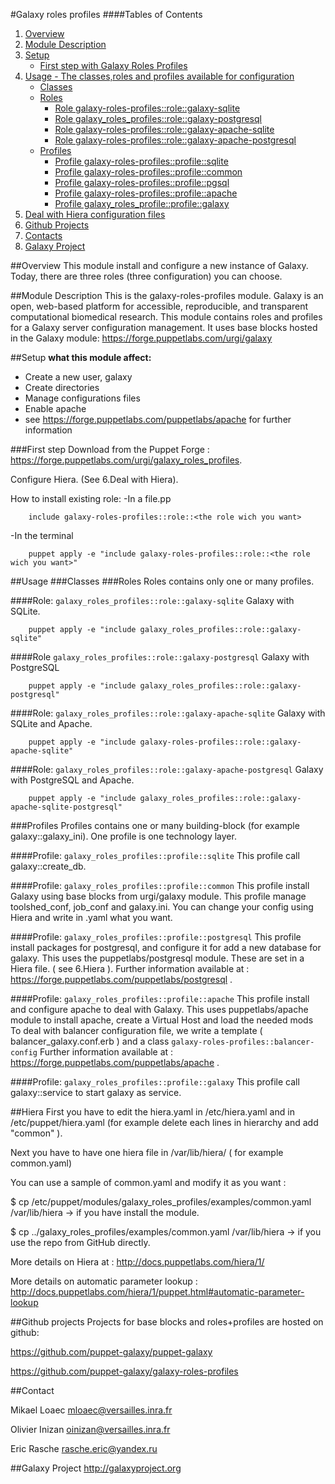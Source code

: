 #Galaxy roles profiles
####Tables of Contents
1. [Overview](#overview)
2. [Module Description](#module-description)
3. [Setup](#setup)
    * [First step with Galaxy Roles Profiles](#first-step)
4. [Usage - The classes,roles and profiles available for configuration ](#usage)
    * [Classes](#classes)
    * [Roles](#roles)
        * [Role galaxy-roles-profiles::role::galaxy-sqlite](#role-galaxy_roles_profilesrolegalaxy-sqlite)
        * [Role galaxy_roles_profiles::role::galaxy-postgresql](#role-galaxy_roles_profilesrolegalaxy-postgresql)
        * [Role galaxy-roles-profiles::role::galaxy-apache-sqlite](#role-galaxy_roles_profilesrolegalaxy-apache-sqlite)
        * [Role galaxy-roles-profiles::role::galaxy-apache-postgresql](#role-galaxy_roles_profilesrolegalaxy-apache-postgresql)
    * [Profiles](#profiles)
        * [Profile galaxy-roles-profiles::profile::sqlite](#profile-galaxy_roles_profilesprofilesqlite)
        * [Profile galaxy-roles-profiles::profile::common](#profile-galaxy_roles_profilesprofilecommon)
        * [Profile galaxy-roles-profiles::profile::pgsql](#profile-galaxy_roles_profilesprofilepgsql)
        * [Profile galaxy-roles-profiles::profile::apache](#profile-galaxy_roles_profileprofileapache)
        * [Profile galaxy_roles_profile::profile::galaxy](#profile-galaxy_roles_profileprofilegalaxy)
5. [Deal with Hiera configuration files](#hiera)
6. [Github Projects](#github-projects)
7. [Contacts](#contact)
8. [Galaxy Project](#galaxy-project)

##Overview
This module install and configure a new instance of Galaxy. Today, there are three roles (three configuration) you can choose.

##Module Description
This is the galaxy-roles-profiles module. Galaxy is an open, web-based platform for accessible, reproducible, and transparent computational biomedical research.
This module contains roles and profiles for a Galaxy server configuration management.
It uses base blocks hosted in the Galaxy module: https://forge.puppetlabs.com/urgi/galaxy

##Setup
**what this module affect:**
* Create a new user, galaxy
* Create directories
* Manage configurations files
* Enable apache
 * see https://forge.puppetlabs.com/puppetlabs/apache for further information

###First step
Download from the Puppet Forge : https://forge.puppetlabs.com/urgi/galaxy_roles_profiles.

Configure Hiera. (See 6.Deal with Hiera).

How to install existing role:
-In a file.pp

```puppet
	include galaxy-roles-profiles::role::<the role wich you want>
```
-In the terminal

```
	puppet apply -e "include galaxy-roles-profiles::role::<the role wich you want>"
```


##Usage
###Classes
###Roles
Roles contains only one or many profiles.
 
####Role: `galaxy_roles_profiles::role::galaxy-sqlite`
Galaxy with SQLite.

```
	puppet apply -e "include galaxy_roles_profiles::role::galaxy-sqlite"
```

####Role `galaxy_roles_profiles::role::galaxy-postgresql`
Galaxy with PostgreSQL
```
	puppet apply -e "include galaxy_roles_profiles::role::galaxy-postgresql"
```

####Role: `galaxy_roles_profiles::role::galaxy-apache-sqlite`
Galaxy with SQLite and Apache.

```
	puppet apply -e "include galaxy-roles-profiles::role::galaxy-apache-sqlite"
```
####Role: `galaxy_roles_profiles::role::galaxy-apache-postgresql`
Galaxy with PostgreSQL and Apache.

```
	puppet apply -e "include galaxy_roles_profiles::role::galaxy-apache-sqlite-postgresql"
```

###Profiles
Profiles contains one or many building-block (for example galaxy::galaxy_ini). One profile is one technology layer.

####Profile: `galaxy_roles_profiles::profile::sqlite`
This profile call galaxy::create_db.

####Profile: `galaxy_roles_profiles::profile::common`
This profile install Galaxy using base blocks from urgi/galaxy module.
This profile manage toolshed_conf, job_conf and galaxy.ini.
You can change your config using Hiera and write  in .yaml what you want.

####Profile: `galaxy_roles_profiles::profile::postgresql`
This profile install packages for postgresql, and configure it for add a new database for galaxy.
This uses the puppetlabs/postgresql module.
These are set in a Hiera file. ( see 6.Hiera ).
Further information available at : https://forge.puppetlabs.com/puppetlabs/postgresql .

####Profile: `galaxy_roles_profiles::profile::apache`
This profile install and configure apache to deal with Galaxy.
This uses puppetlabs/apache module to install apache, create a Virtual Host and load the needed mods
To deal with balancer configuration file, we write a template ( balancer_galaxy.conf.erb ) and a class `galaxy-roles-profiles::balancer-config`
Further information available at : https://forge.puppetlabs.com/puppetlabs/apache .

####Profile: `galaxy_roles_profiles::profile::galaxy`
This profile call galaxy::service to start galaxy as service.

##Hiera
First you have to edit the hiera.yaml in /etc/hiera.yaml and in /etc/puppet/hiera.yaml (for example delete each lines in hierarchy and add "common" ).

Next you have to have one hiera file in /var/lib/hiera/ ( for example common.yaml)

You can use a sample of common.yaml and modify it as you want :

$ cp /etc/puppet/modules/galaxy_roles_profiles/examples/common.yaml /var/lib/hiera -> if you have install the module.

$ cp ../galaxy_roles_profiles/examples/common.yaml /var/lib/hiera -> if you use the repo from GitHub directly.

More details on Hiera at : http://docs.puppetlabs.com/hiera/1/

More details on automatic parameter lookup :  http://docs.puppetlabs.com/hiera/1/puppet.html#automatic-parameter-lookup

##Github projects
Projects for base blocks and roles+profiles are hosted on github:


https://github.com/puppet-galaxy/puppet-galaxy


https://github.com/puppet-galaxy/galaxy-roles-profiles

##Contact

Mikael Loaec    mloaec@versailles.inra.fr


Olivier Inizan  oinizan@versailles.inra.fr


Eric Rasche     rasche.eric@yandex.ru

##Galaxy Project
http://galaxyproject.org
